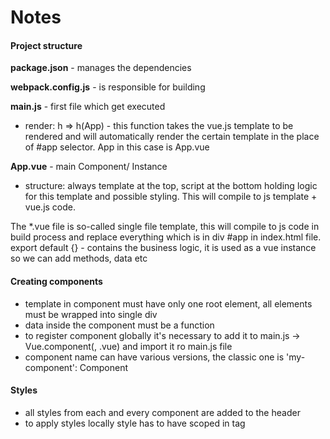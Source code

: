 # Notes

#### Project structure

**package.json** - manages the dependencies 

**webpack.config.js** - is responsible for building 

**main.js** - first file which get executed 
  - render: h => h(App) - this function takes the vue.js template to be rendered and will automatically render the certain template in the 
  place of #app selector. App in this case is App.vue

**App.vue** - main Component/ Instance
  - structure: always template at the top, script at the bottom holding logic for this template and possible styling. This will compile to js template + vue.js code.

The *.vue file is so-called single file template, this will compile to js code in build process and replace everything which is in div #app in index.html file.
export default {} - contains the business logic, it is used as a vue instance so we can add methods, data etc 

#### Creating components

- template in component must have only one root element, all elements must be wrapped into single div
- data inside the component must be a function
- to register component globally it's necessary to add it to main.js -> Vue.component(<component-name>, <name>.vue) and import it ro main.js file
- component name can have various versions, the classic one is 'my-component': Component

#### Styles 

- all styles from each and every component are added to the header
- to apply styles locally style has to have scoped in tag
